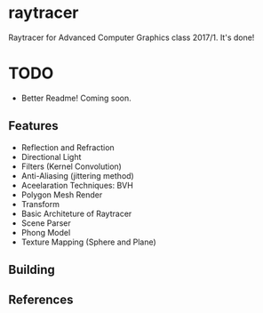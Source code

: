 # raytracer
Raytracer for Advanced Computer Graphics class 2017/1.
It's done!

# TODO

- Better Readme! Coming soon.

## Features

- Reflection and Refraction
- Directional Light
- Filters (Kernel Convolution)
- Anti-Aliasing (jittering method)
- Aceelaration Techniques: BVH
- Polygon Mesh Render
- Transform
- Basic Architeture of Raytracer
- Scene Parser
- Phong Model
- Texture Mapping (Sphere and Plane)

## Building

## References